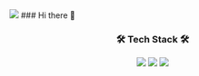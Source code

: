 <img src="https://capsule-render.vercel.app/api?type=waving&color=auto&height=300&section=header&text=jongwon%20github&fontSize=90" />
### Hi there 👋
<h3 align="center"><b>🛠 Tech Stack 🛠</b></h3>
<div align="center">
<img src="https://img.shields.io/badge/JAVA-007396?style=for-the-badge&logo=openjdk&logoColor=white">
<img src="https://img.shields.io/badge/Spring-6DB33F?style=for-the-badge&logo=spring&logoColor=white">
<img src="https://img.shields.io/badge/Spring Boot-6DB33F?style=for-the-badge&logo=springboot&logoColor=white">
</div>

<!--
**jongwon-github/jongwon-github** is a ✨ _special_ ✨ repository because its `README.md` (this file) appears on your GitHub profile.

Here are some ideas to get you started:

- 🔭 I’m currently working on ...
- 🌱 I’m currently learning ...
- 👯 I’m looking to collaborate on ...
- 🤔 I’m looking for help with ...
- 💬 Ask me about ...
- 📫 How to reach me: ...
- 😄 Pronouns: ...
- ⚡ Fun fact: ...
-->
